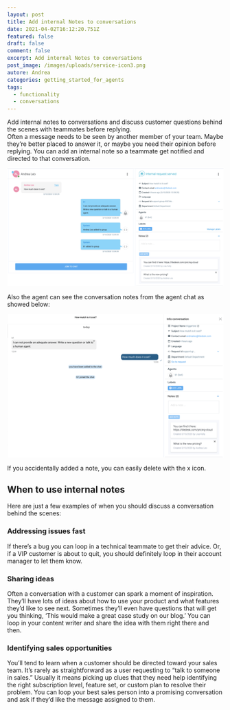 ```yaml
---
layout: post
title: Add internal Notes to conversations
date: 2021-04-02T16:12:20.751Z
featured: false
draft: false
comment: false
excerpt: Add internal Notes to conversations
post_image: /images/uploads/service-icon3.png
autore: Andrea
categories: getting_started_for_agents
tags:
  - functionality
  - conversations
---
```

Add internal notes to conversations and discuss customer questions behind the scenes with teammates before replying.\
Often a message needs to be seen by another member of your team. Maybe they’re better placed to answer it, or maybe you need their opinion before replying. You can add an internal note so a teammate get notified and directed to that conversation.

![add an internal note ](/images/uploads/image-11.png "add an internal note ")

Also the agent can see the conversation notes from the agent chat as showed below:

![conversation notes from the agent chat](/images/uploads/image-12.png "conversation notes from the agent chat")

If you accidentally added a note, you can easily delete with the x icon.

## When to use internal notes

Here are just a few examples of when you should discuss a conversation behind the scenes:

### Addressing issues fast

If there’s a bug you can loop in a technical teammate to get their advice. Or, if a VIP customer is about to quit, you should definitely loop in their account manager to let them know.

### Sharing ideas

Often a conversation with a customer can spark a moment of inspiration. They’ll have lots of ideas about how to use your product and what features they’d like to see next. Sometimes they’ll even have questions that will get you thinking, ‘This would make a great case study on our blog.’ You can loop in your content writer and share the idea with them right there and then.

### Identifying sales opportunities

You’ll tend to learn when a customer should be directed toward your sales team. It’s rarely as straightforward as a user requesting to “talk to someone in sales.” Usually it means picking up clues that they need help identifying the right subscription level, feature set, or custom plan to resolve their problem. You can loop your best sales person into a promising conversation and ask if they’d like the message assigned to them.
